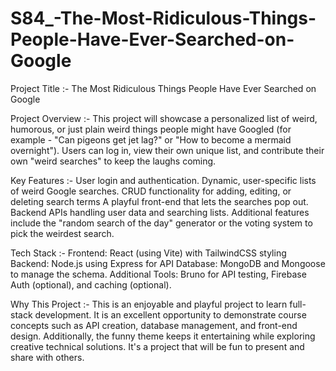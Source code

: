 # S84_-The-Most-Ridiculous-Things-People-Have-Ever-Searched-on-Google
Project Title :- The Most Ridiculous Things People Have Ever Searched on Google

Project Overview :- This project will showcase a personalized list of weird, humorous, or just plain weird things people might have Googled (for example - "Can pigeons get jet lag?" or "How to become a mermaid overnight"). Users can log in, view their own unique list, and contribute their own "weird searches" to keep the laughs coming.

Key Features :- User login and authentication. Dynamic, user-specific lists of weird Google searches. CRUD functionality for adding, editing, or deleting search terms A playful front-end that lets the searches pop out. Backend APIs handling user data and searching lists. Additional features include the "random search of the day" generator or the voting system to pick the weirdest search.

Tech Stack :- Frontend: React (using Vite) with TailwindCSS styling Backend: Node.js using Express for API Database: MongoDB and Mongoose to manage the schema. Additional Tools: Bruno for API testing, Firebase Auth (optional), and caching (optional).

Why This Project :- This is an enjoyable and playful project to learn full-stack development. It is an excellent opportunity to demonstrate course concepts such as API creation, database management, and front-end design. Additionally, the funny theme keeps it entertaining while exploring creative technical solutions. It's a project that will be fun to present and share with others.